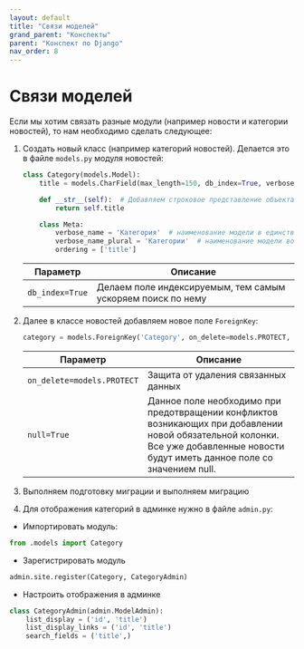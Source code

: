 ```yaml
---
layout: default
title: "Связи моделей"
grand_parent: "Конспекты"
parent: "Конспект по Django"
nav_order: 8
---
```


# Связи моделей

Если мы хотим связать разные модули (например новости и категории новостей), то нам необходимо сделать следующее:

1. Создать новый класс (например категорий новостей). Делается это в файле `models.py` модуля новостей:

    ```python
    class Category(models.Model):
        title = models.CharField(max_length=150, db_index=True, verbose_name='Наименование категории')

        def __str__(self):	# Добавляем строковое представление объекта
            return self.title

        class Meta:
            verbose_name = 'Категория'  # наименование модели в единственном числе
            verbose_name_plural = 'Категории'  # наименование модели во множественном числе
            ordering = ['title']
    ```

    | Параметр        | Описание                                                    |
    | --------------- | ----------------------------------------------------------- |
    | `db_index=True` | Делаем поле индексируемым, тем самым ускоряем поиск по нему |

2. Далее в классе новостей добавляем новое поле `ForeignKey`:
    ```python
    category = models.ForeignKey('Category', on_delete=models.PROTECT, null=True, verbose_name='Наименование категории')
    ```

    | Параметр                   | Описание                                                                                                                                                                           |
    | -------------------------- | ---------------------------------------------------------------------------------------------------------------------------------------------------------------------------------- |
    | `on_delete=models.PROTECT` | Защита от удаления связанных данных                                                                                                                                                |
    | `null=True`                | Данное поле необходимо при предотвращении конфликтов возникающих при добавлении новой обязательной колонки. Все уже добавленные новости будут иметь данное поле со значением null. |

3. Выполняем подготовку миграции и выполняем миграцию

4. Для отображения категорий в админке нужно в файле `admin.py`:

- Импортировать модуль:
```python
from .models import Category
```
- Зарегистрировать модуль
```python
admin.site.register(Category, CategoryAdmin)
```

- Настроить отображения в админке
```python
class CategoryAdmin(admin.ModelAdmin):
    list_display = ('id', 'title')
    list_display_links = ('id', 'title')
    search_fields = ('title',)
```
